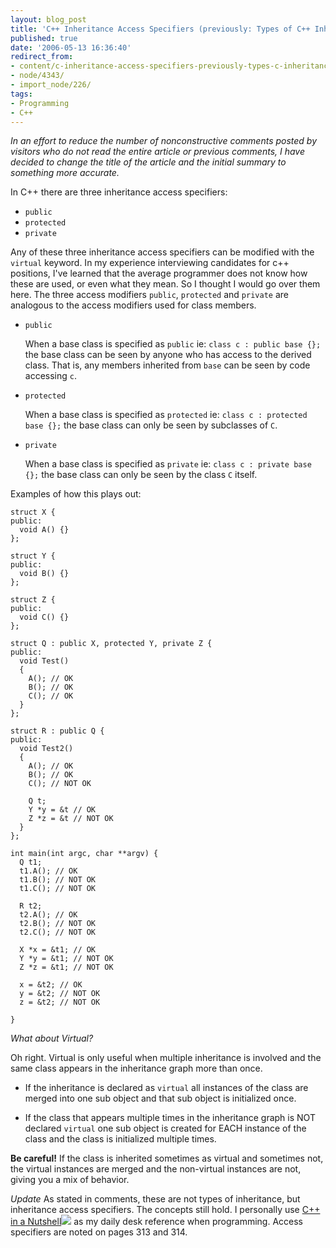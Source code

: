 ```yaml
---
layout: blog_post
title: 'C++ Inheritance Access Specifiers (previously: Types of C++ Inheritance)'
published: true
date: '2006-05-13 16:36:40'
redirect_from:
- content/c-inheritance-access-specifiers-previously-types-c-inheritance/
- node/4343/
- import_node/226/
tags:
- Programming
- C++
---
```


*In an effort to reduce the number of nonconstructive comments posted by visitors who do not read the entire article or previous comments, I have decided to change the title of the article and the initial summary to something more accurate.* 

In C++ there are three inheritance access specifiers:

-   `public`
-   `protected`
-   `private`

Any of these three inheritance access specifiers can be modified with the `virtual` keyword. In my experience interviewing candidates for c++ positions, I've learned that the average programmer does not know how these are used, or even what they mean. So I thought I would go over them here. The three access modifiers `public`, `protected` and `private` are analogous to the access modifiers used for class members.

* `public`

    When a base class is specified as `public` ie: `class c : public base {};` the base class can be seen by anyone who has access to the derived class. That is, any members inherited from `base` can be seen by code accessing `c`.

* `protected`

    When a base class is specified as `protected` ie: `class c : protected base {};` the base class can only be seen by subclasses of `C`.

* `private`

    When a base class is specified as `private` ie: `class c : private base {};` the base class can only be seen by the class `C` itself.

Examples of how this plays out:

    struct X {
    public:
      void A() {}
    };

    struct Y {
    public:
      void B() {}
    };

    struct Z {
    public:
      void C() {}
    };

    struct Q : public X, protected Y, private Z {
    public:
      void Test()
      {
        A(); // OK
        B(); // OK
        C(); // OK
      }
    };

    struct R : public Q {
    public:
      void Test2()
      {
        A(); // OK
        B(); // OK
        C(); // NOT OK

        Q t;
        Y *y = &t // OK
        Z *z = &t // NOT OK
      }
    };

    int main(int argc, char **argv) {
      Q t1;
      t1.A(); // OK
      t1.B(); // NOT OK
      t1.C(); // NOT OK

      R t2;
      t2.A(); // OK
      t2.B(); // NOT OK
      t2.C(); // NOT OK

      X *x = &t1; // OK
      Y *y = &t1; // NOT OK
      Z *z = &t1; // NOT OK

      x = &t2; // OK
      y = &t2; // NOT OK
      z = &t2; // NOT OK

    }

*What about Virtual?* 

Oh right. Virtual is only useful when multiple inheritance is involved and the same class appears in the inheritance graph more than once. 

* If the inheritance is declared as `virtual` all instances of the class are merged into one sub object and that sub object is initialized once. 

* If the class that appears multiple times in the inheritance graph is NOT declared `virtual` one sub object is created for EACH instance of the class and the class is initialized multiple times. 

**Be careful!** If the class is inherited sometimes as virtual and sometimes not, the virtual instances are merged and the non-virtual instances are not, giving you a mix of behavior. 

*Update* As stated in comments, these are not types of inheritance, but inheritance access specifiers. The concepts still hold. I personally use [C++ in a Nutshell](http://www.amazon.com/gp/product/059600298X?ie=UTF8&tag=empcra-20&linkCode=as2&camp=1789&creative=9325&creativeASIN=059600298X)![](http://www.assoc-amazon.com/e/ir?t=empcra-20&l=as2&o=1&a=059600298X) as my daily desk reference when programming. Access specifiers are noted on pages 313 and 314.
